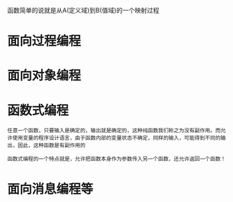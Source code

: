 函数简单的说就是从A(定义域)到B(值域)的一个映射过程
# 面向过程编程

# 面向对象编程

# 函数式编程
    任意一个函数，只要输入是确定的，输出就是确定的，这种纯函数我们称之为没有副作用。而允许使用变量的程序设计语言，由于函数内部的变量状态不确定，同样的输入，可能得到不同的输出，因此，这种函数是有副作用的
    
    函数式编程的一个特点就是，允许把函数本身作为参数传入另一个函数，还允许返回一个函数！


# 面向消息编程等